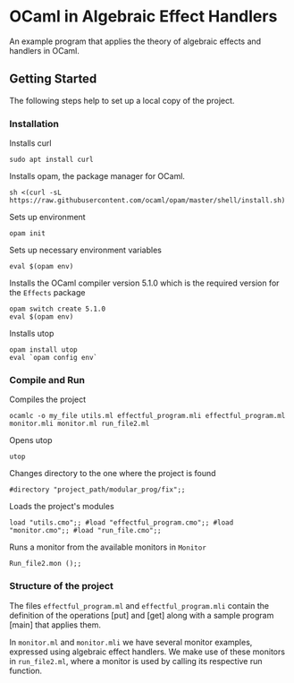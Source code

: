 # OCaml in Algebraic Effect Handlers
An example program that applies the theory of algebraic effects and handlers in OCaml.

## Getting Started
The following steps help to set up a local copy of the project.

### Installation
Installs curl
``` 
sudo apt install curl
```
Installs opam, the package manager for OCaml.
``` 
sh <(curl -sL https://raw.githubusercontent.com/ocaml/opam/master/shell/install.sh)
```
Sets up environment
``` 
opam init 
```
Sets up necessary environment variables
``` 
eval $(opam env) 
```
Installs the OCaml compiler version 5.1.0 which is the required version for the ``` Effects ``` package
```
opam switch create 5.1.0
eval $(opam env)
```
Installs utop
``` 
opam install utop
eval `opam config env`
```

### Compile and Run
Compiles the project
``` 
ocamlc -o my_file utils.ml effectful_program.mli effectful_program.ml monitor.mli monitor.ml run_file2.ml
```

Opens utop
``` 
utop 
```

Changes directory to the one where the project is found
``` 
#directory "project_path/modular_prog/fix";; 
```

Loads the project's modules
``` 
load "utils.cmo";; #load "effectful_program.cmo";; #load "monitor.cmo";; #load "run_file.cmo";;
```

Runs a monitor from the available monitors in ```Monitor```           
``` 
Run_file2.mon ();; 
```

### Structure of the project
The files ```effectful_program.ml``` and ```effectful_program.mli``` contain the definition of the operations [put] and [get] along with a sample program [main] that applies them. 

In ```monitor.ml``` and ```monitor.mli``` we have several monitor examples, expressed using algebraic effect handlers. We make use of these monitors in ```run_file2.ml```, where a monitor is used by calling its respective run function. 